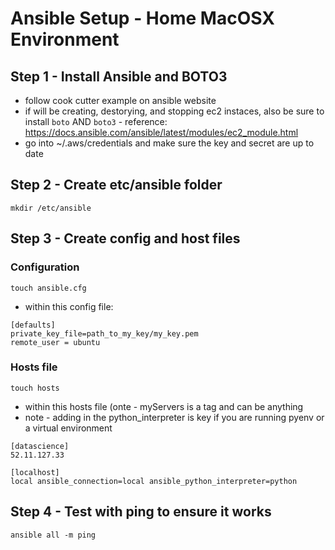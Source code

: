 # Ansible Setup - Home MacOSX Environment


## Step 1 - Install Ansible and BOTO3 
- follow cook cutter example on ansible website 
- if will be creating, destorying, and stopping ec2 instaces, also be sure to install `boto` AND `boto3` - reference: https://docs.ansible.com/ansible/latest/modules/ec2_module.html
- go into ~/.aws/credentials and make sure the key and secret are up to date

## Step 2 - Create etc/ansible folder 
`mkdir /etc/ansible`

## Step 3 - Create config and host files 
### Configuration
`touch ansible.cfg`
- within this config file: 
```
[defaults]
private_key_file=path_to_my_key/my_key.pem
remote_user = ubuntu
```
### Hosts file 
`touch hosts`
- within this hosts file (onte - myServers is a tag and can be anything
- note - adding in the python_interpreter is key if you are running pyenv or a virtual environment
```
[datascience]
52.11.127.33

[localhost]
local ansible_connection=local ansible_python_interpreter=python
```

## Step 4 - Test with ping to ensure it works 
`ansible all -m ping`


